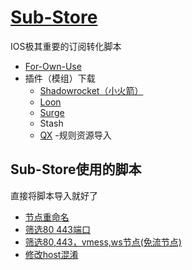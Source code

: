# [Sub-Store](https://github.com/sub-store-org/Sub-Store)
IOS极其重要的订阅转化脚本
- [For-Own-Use](https://github.com/ProxyStorage/For-Own-Use)
- 插件（模组）下载
  - [Shadowrocket（小火箭）](https://raw.githubusercontent.com/sub-store-org/Sub-Store/master/config/Surge.sgmodule)
  - [Loon](https://raw.githubusercontent.com/sub-store-org/Sub-Store/master/config/Loon.plugin)
  - [Surge](https://raw.githubusercontent.com/sub-store-org/Sub-Store/e93332048e0678ba0f85d8a42430a87d8bbdf5fc/config/Surge.sgmodule)
  - Stash
  - [QX](https://raw.githubusercontent.com/sub-store-org/Sub-Store/master/config/QX.snippet)
    -规则资源导入
## Sub-Store使用的脚本
直接将脚本导入就好了
- [节点重命名](https://raw.githubusercontent.com/qwerzl/rename.js/main/rename.js#input=zh&output=zh&airport=%E4%BD%A0%E9%9C%80%E8%A6%81%E7%9A%84%E6%9C%BA%E5%9C%BA%E5%90%8D)
- [筛选80 443端口](https://raw.githubusercontent.com/deezertidal/private/main/port-filter.js)
- [筛选80,443，vmess,ws节点(免流节点)](https://raw.githubusercontent.com/deezertidal/private/main/nodes-filter.js)
- [修改host混淆](https://raw.githubusercontent.com/deezertidal/private/main/vmess-host.js)
